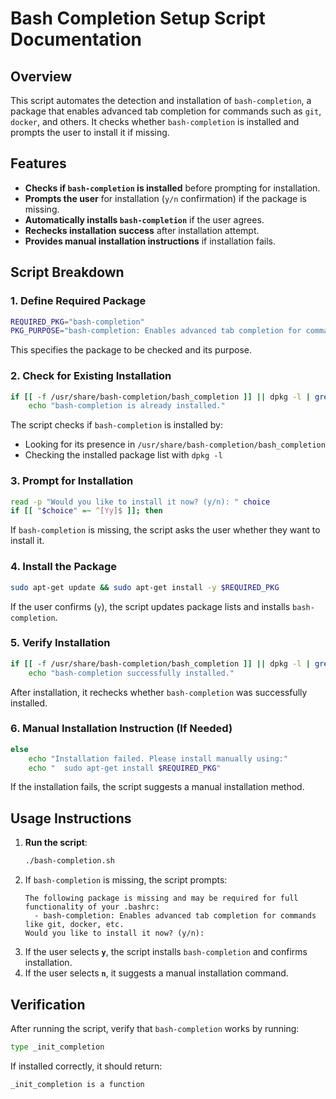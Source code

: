 # Bash Completion Setup Script Documentation

## Overview
This script automates the detection and installation of `bash-completion`, a package that enables advanced tab completion for commands such as `git`, `docker`, and others. It checks whether `bash-completion` is installed and prompts the user to install it if missing.

## Features
- **Checks if `bash-completion` is installed** before prompting for installation.
- **Prompts the user** for installation (`y/n` confirmation) if the package is missing.
- **Automatically installs `bash-completion`** if the user agrees.
- **Rechecks installation success** after installation attempt.
- **Provides manual installation instructions** if installation fails.

## Script Breakdown

### 1. Define Required Package
```bash
REQUIRED_PKG="bash-completion"
PKG_PURPOSE="bash-completion: Enables advanced tab completion for commands like git, docker, etc."
```
This specifies the package to be checked and its purpose.

### 2. Check for Existing Installation
```bash
if [[ -f /usr/share/bash-completion/bash_completion ]] || dpkg -l | grep -qw bash-completion; then
    echo "bash-completion is already installed."
```
The script checks if `bash-completion` is installed by:
- Looking for its presence in `/usr/share/bash-completion/bash_completion`
- Checking the installed package list with `dpkg -l`

### 3. Prompt for Installation
```bash
read -p "Would you like to install it now? (y/n): " choice
if [[ "$choice" =~ ^[Yy]$ ]]; then
```
If `bash-completion` is missing, the script asks the user whether they want to install it.

### 4. Install the Package
```bash
sudo apt-get update && sudo apt-get install -y $REQUIRED_PKG
```
If the user confirms (`y`), the script updates package lists and installs `bash-completion`.

### 5. Verify Installation
```bash
if [[ -f /usr/share/bash-completion/bash_completion ]] || dpkg -l | grep -qw bash-completion; then
    echo "bash-completion successfully installed."
```
After installation, it rechecks whether `bash-completion` was successfully installed.

### 6. Manual Installation Instruction (If Needed)
```bash
else
    echo "Installation failed. Please install manually using:"
    echo "  sudo apt-get install $REQUIRED_PKG"
```
If the installation fails, the script suggests a manual installation method.

## Usage Instructions
1. **Run the script**:
   ```bash
   ./bash-completion.sh
   ```
2. If `bash-completion` is missing, the script prompts:
   ```
   The following package is missing and may be required for full functionality of your .bashrc:
     - bash-completion: Enables advanced tab completion for commands like git, docker, etc.
   Would you like to install it now? (y/n):
   ```
3. If the user selects **`y`**, the script installs `bash-completion` and confirms installation.
4. If the user selects **`n`**, it suggests a manual installation command.

## Verification
After running the script, verify that `bash-completion` works by running:
```bash
type _init_completion
```
If installed correctly, it should return:
```
_init_completion is a function
```


